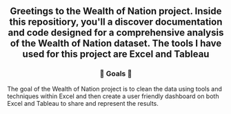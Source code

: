 <div align="center"> <h2 align="center"> Greetings to the Wealth of Nation  project. Inside this repositiory, you'll a discover documentation and code designed for a comprehensive analysis of the Wealth of Nation dataset. The tools I have used for this project are Excel and Tableau </h2> </div>

<div align="center"> <h3 align="center"> 🎯 Goals 🎯 </h3> </div>
The goal of the Wealth of Nation project is to clean the data using tools and techniques within Excel and then create a user friendly dashboard on both Excel and Tableau to share and represent the results.

